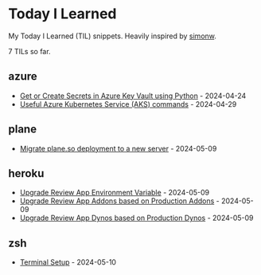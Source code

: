 # Today I Learned

My Today I Learned (TIL) snippets. Heavily inspired by [simonw](https://github.com/simonw/til).

<!-- count starts -->7<!-- count ends --> TILs so far.

<!-- index starts -->
## azure

* [Get or Create Secrets in Azure Key Vault using Python](https://github.com/mabdullahabid/til/blob/main/azure/get-or-create-secret-in-key-vault.md) - 2024-04-24
* [Useful Azure Kubernetes Service (AKS) commands](https://github.com/mabdullahabid/til/blob/main/azure/kubernetes.md) - 2024-04-29

## plane

* [Migrate plane.so deployment to a new server](https://github.com/mabdullahabid/til/blob/main/plane/migrate-to-new-server.md) - 2024-05-09

## heroku

* [Upgrade Review App Environment Variable](https://github.com/mabdullahabid/til/blob/main/heroku/update-review-app-ui-root-path.md) - 2024-05-09
* [Upgrade Review App Addons based on Production Addons](https://github.com/mabdullahabid/til/blob/main/heroku/upgrade-review-app-addons.md) - 2024-05-09
* [Upgrade Review App Dynos based on Production Dynos](https://github.com/mabdullahabid/til/blob/main/heroku/upgrade-review-app-dynos.md) - 2024-05-09

## zsh

* [Terminal Setup](https://github.com/mabdullahabid/til/blob/main/zsh/terminal-setup.md) - 2024-05-10
<!-- index ends -->